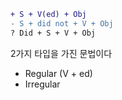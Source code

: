 ```diff
+ S + V(ed) + Obj
- S + did not + V + Obj
? Did + S + V + Obj
```

2가지 타입을 가진 문법이다
- Regular (V + ed)
- Irregular